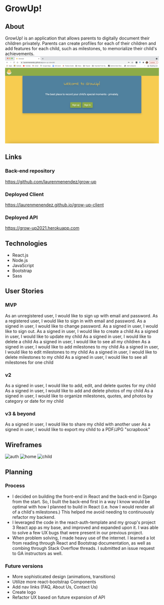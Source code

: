 # GrowUp!

## About
GrowUp! is an application that allows parents to digitally document their children privately. Parents can create profiles for each of their children and add features for each child, such as milestones, to memorialize their child's achievements.
![home](home.png)

## Links
### Back-end repository
https://github.com/laurenmenendez/grow-up
### Deployed Client
https://laurenmenendez.github.io/grow-up-client
### Deployed API
https://grow-up2021.herokuapp.com

## Technologies
- React.js
- Node.js
- JavaScript
- Bootstrap
- Sass

## User Stories
### MVP
As an unregistered user, I would like to sign up with email and password.
As a registered user, I would like to sign in with email and password.
As a signed in user, I would like to change password.
As a signed in user, I would like to sign out.
As a signed in user, I would like to create a child
As a signed in user, I would like to update my child
As a signed in user, I would like to delete a child
As a signed in user, I would like to see all my children
As a signed in user, I would like to add milestones to my child
As a signed in user, I would like to edit milestones to my child
As a signed in user, I would like to delete milestones to my child
As a signed in user, I would like to see all milestones for one child

### v2
As a signed in user, I would like to add, edit, and delete quotes for my child
As a signed in user, I would like to add and delete photos of my child
As a signed in user, I would like to organize milestones, quotes, and photos by category or date for my child

### v3 & beyond
As a signed in user, I would like to share my child with another user
As a signed in user, I would like to export my child to a PDF/JPG "scrapbook"

## Wireframes
![auth](https://media.git.generalassemb.ly/user/34617/files/6001ab00-c2c5-11eb-9de7-1b235c383eec)
![home](https://media.git.generalassemb.ly/user/34617/files/6ee85d80-c2c5-11eb-881f-8ddd8265c7c1)
![child](https://media.git.generalassemb.ly/user/34617/files/74de3e80-c2c5-11eb-8bff-a2eef263e7bb)


## Planning
### Process
- I decided on building the front-end in React and the back-end in Django from the start. So, I built the back-end first in a way I know would be optimal with how I planned to build in React (i.e. how I would render all of a child's milestones.) This helped me avoid needing to continuously refactor my backend.
- I leveraged the code in the react-auth-template and my group's project 3 React app as my base, and improved and expanded upon it. I was able to solve a few UX bugs that were present in our previous project.
- When problem solving, I made heavy use of the internet. I learned a lot from reading through React and Bootstrap documentation, as well as combing through Stack Overflow threads. I submitted an issue request to GA instructors as well.

### Future versions
- More sophisticated design (animations, transitions)
- Utilize more react-bootstrap Components
- Add nav links (FAQ, About Us, Contact Us)
- Create logo
- Refactor UX based on future expansion of API
